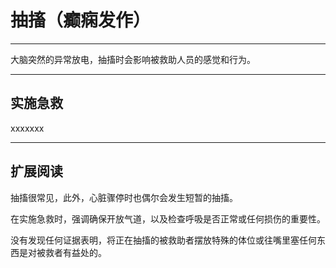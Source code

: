 # 抽搐（癫痫发作）

---

大脑突然的异常放电，抽搐时会影响被救助人员的感觉和行为。

---

## 实施急救

xxxxxxx

---

## 扩展阅读

抽搐很常见，此外，心脏骤停时也偶尔会发生短暂的抽搐。

在实施急救时，强调确保开放气道，以及检查呼吸是否正常或任何损伤的重要性。

没有发现任何证据表明，将正在抽搐的被救助者摆放特殊的体位或往嘴里塞任何东西是对被救者有益处的。

